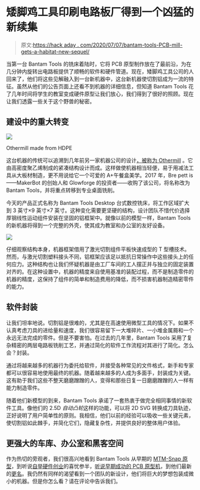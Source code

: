 # 矮脚鸡工具印刷电路板厂得到一个凶猛的新续集

> 原文:[https://hack aday . com/2020/07/07/bantam-tools-PCB-mill-gets-a-habitat-new-sequel/](https://hackaday.com/2020/07/07/bantam-tools-pcb-mill-gets-a-ferocious-new-sequel/)

当第一台 Bantam Tools 的铣床着陆时，它将 PCB 原型制作放在了最前沿，为在几分钟内旋转出电路板提供了顺畅的软件和硬件管道。现在，矮脚鸡工具公司的人回来了，他们将这些见解融入到一台新机器中，这台新机器使切割铝成为一流的特征。虽然从他们的公告页面上还看不到机器的详细信息，但知道 Bantam Tools 花了几年时间将学生的教室变成硬件原型让我们放心，我们得到了很好的照顾。现在让我们透露一些关于这个野兽的秘密。

## 建设中的重大转变

[![](../Images/df50cc0593129de8620356728bf74efe.png)](https://hackaday.com/wp-content/uploads/2016/05/img_0410-2.jpg)

Othermill made from HDPE

这台机器的传统可以追溯到几年前另一家机器公司的设计[，被称为 Othermill](https://hackaday.com/2016/08/02/the-othermill-vs-import-a-technical-comparison/) 。它由高密度聚乙烯制成的紧凑结构设计而成。这样做使机器相当轻便，易于用减法工具从大板材制造，更不用说给它一个可爱的 A+午餐盒美学。2017 年，Bre pett is——MakerBot 的创始人和 Glowforge 的投资者——收购了该公司，将名称改为 Bantam Tools，并将重点转移到专业桌面铣削。

今天的产品正式名称为 Bantam Tools Desktop 台式数控铣床，将工作区域扩大到 3 英寸×9 英寸×7 英寸。这种变化需要更坚硬的结构，设计团队不惜代价选择厚钢线性运动组件安装在坚固的铝框架中。就像以前的模型一样，Bantam Tools 的新机器将得到一个完整的外壳，使其成为教室和办公室的友好设备。

![](../Images/90a6a5fea2f540c448bb6ba19c4494bc.png)

仔细观察结构本身，机器框架借用了激光切割组件平板快速成型的 T 型槽技术。然而，与激光切割塑料接头不同，铝框架应该足以抵抗日常操作中这些接头上的任何应力。这种结构也让我们怀疑机器是由工厂车间的工人摆正并与独立的固定装置对齐的。在这种设置中，机器的精度来自使用基准的装配过程，而不是制造零件的机器的精度，这保持了组件的简单和制造费用的降低，而不损害机器制造精密零件的能力。

## 软件封装

让我们坦率地说。切割铝是很难的，尤其是在高速使用微型工具的情况下。如果不认真考虑刀具的进给量和速度，我们很容易留下一大堆碎片、一小堆金属屑和一个永远无法完成的零件。但是不要害怕。在过去的几年里，Bantam Tools 采用了复杂精密的两层电路板铣削工艺，并通过简化的软件工作流程对其进行了简化。怎么会？封装。

通过将越来越多的机器行为委托给软件，并接受各种常见的文件格式，新手和专家都可以很容易地使用最终的机器。随着越来越多的人成为多面手，封装成为关键。这有助于我们这些不整天磨磨蹭蹭的人，变得和那些日复一日磨磨蹭蹭的人一样有能力制造零件。

随着他们新模型的到来，Bantam Tools 承诺了一套热衷于做完全相同事情的新软件工具。像他们的 2.5D *自动凸轮*这样的功能，可以将 2D SVG 转换成刀具轨迹，正好说明了用户简单性的原则。我相信，他们以前的经验可以吸收一些关键元素，使切割铝如此棘手，并简化它们，隐藏复杂性，并提供良好的整体用户体验。

## 更强大的车库、办公室和黑客空间

作为热切的旁观者，我们很高兴地看到 Bantam Tools 从早期的 [MTM-Snap 原型](https://hackaday.com/2011/06/02/snap-together-pcb-mill/)，到听说[自举硬件创业](https://hackaday.com/2017/12/08/danielle-applestone-building-the-workforce-of-2030/)的喜忧参半，[听说早期成功的 PCB 原型机](https://hackaday.com/2015/03/27/hands-on-othermill-review-grinds-out-sparkling-results/)，到他们最新的[更名](https://hackaday.com/2017/09/06/other-machine-co-changes-name-logo-apparently-nothing-else/)。我仍然有同样的渴望看到一个团队的新设计，他们将巨大的梦想包装成微小的机器。但是你怎么看？请在评论中告诉我们。